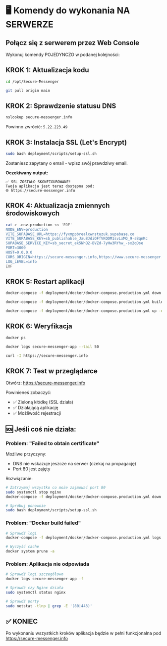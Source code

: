 # 🖥️ Komendy do wykonania NA SERWERZE

## Połącz się z serwerem przez Web Console

Wykonuj komendy POJEDYNCZO w podanej kolejności:

## KROK 1: Aktualizacja kodu

```bash
cd /opt/Secure-Messenger
```

```bash
git pull origin main
```

## KROK 2: Sprawdzenie statusu DNS

```bash
nslookup secure-messenger.info
```

Powinno zwrócić: `5.22.223.49`

## KROK 3: Instalacja SSL (Let's Encrypt)

```bash
sudo bash deployment/scripts/setup-ssl.sh
```

Zostaniesz zapytany o email - wpisz swój prawdziwy email.

**Oczekiwany output:**
```
✅ SSL ZOSTAŁO SKONFIGUROWANE!
Twoja aplikacja jest teraz dostępna pod:
🌐 https://secure-messenger.info
```

## KROK 4: Aktualizacja zmiennych środowiskowych

```bash
cat > .env.production << 'EOF'
NODE_ENV=production
VITE_SUPABASE_URL=https://fyxmppbrealxwnstuzuk.supabase.co
VITE_SUPABASE_KEY=sb_publishable_Jau8JdiOFfVKQOM1svLxMQ_9-sBqnKc
SUPABASE_SERVICE_KEY=sb_secret_ek5NhQ2-BVZd-7yHw3RYhw_-sx2qOse
PORT=3000
HOST=0.0.0.0
CORS_ORIGIN=https://secure-messenger.info,https://www.secure-messenger.info,http://5.22.223.49
LOG_LEVEL=info
EOF
```

## KROK 5: Restart aplikacji

```bash
docker-compose -f deployment/docker/docker-compose.production.yml down
```

```bash
docker-compose -f deployment/docker/docker-compose.production.yml build --no-cache
```

```bash
docker-compose -f deployment/docker/docker-compose.production.yml up -d
```

## KROK 6: Weryfikacja

```bash
docker ps
```

```bash
docker logs secure-messenger-app --tail 50
```

```bash
curl -I https://secure-messenger.info
```

## KROK 7: Test w przeglądarce

Otwórz: https://secure-messenger.info

Powinieneś zobaczyć:
- ✅ Zieloną kłódkę (SSL działa)
- ✅ Działającą aplikację
- ✅ Możliwość rejestracji

## 🆘 Jeśli coś nie działa:

### Problem: "Failed to obtain certificate"

Możliwe przyczyny:
- DNS nie wskazuje jeszcze na serwer (czekaj na propagację)
- Port 80 jest zajęty

Rozwiązanie:
```bash
# Zatrzymaj wszystko co może zajmować port 80
sudo systemctl stop nginx
docker-compose -f deployment/docker/docker-compose.production.yml down

# Spróbuj ponownie
sudo bash deployment/scripts/setup-ssl.sh
```

### Problem: "Docker build failed"

```bash
# Sprawdź logi
docker-compose -f deployment/docker/docker-compose.production.yml logs

# Wyczyść cache
docker system prune -a
```

### Problem: Aplikacja nie odpowiada

```bash
# Sprawdź logi szczegółowo
docker logs secure-messenger-app -f

# Sprawdź czy Nginx działa
sudo systemctl status nginx

# Sprawdź porty
sudo netstat -tlnp | grep -E '(80|443)'
```

## ✅ KONIEC

Po wykonaniu wszystkich kroków aplikacja będzie w pełni funkcjonalna pod https://secure-messenger.info
